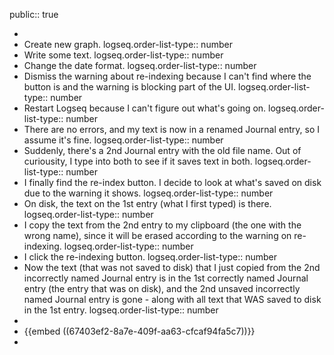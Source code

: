 public:: true

-
- Create new graph.
  logseq.order-list-type:: number
- Write some text.
  logseq.order-list-type:: number
- Change the date format.
  logseq.order-list-type:: number
- Dismiss the warning about re-indexing because I can't find where the button is and the warning is blocking part of the UI.
  logseq.order-list-type:: number
- Restart Logseq because I can't figure out what's going on.
  logseq.order-list-type:: number
- There are no errors, and my text is now in a renamed Journal entry, so I assume it's fine.
  logseq.order-list-type:: number
- Suddenly, there's a 2nd Journal entry with the old file name. Out of curiousity, I type into both to see if it saves text in both.
  logseq.order-list-type:: number
- I finally find the re-index button. I decide to look at what's saved on disk due to the warning it shows.
  logseq.order-list-type:: number
- On disk, the text on the 1st entry (what I first typed) is there.
  logseq.order-list-type:: number
- I copy the text from the 2nd entry to my clipboard (the one with the wrong name), since it will be erased according to the warning on re-indexing.
  logseq.order-list-type:: number
- I click the re-indexing button.
  logseq.order-list-type:: number
- Now the text (that was not saved to disk) that I just copied from the 2nd incorrectly named Journal entry is in the 1st correctly named Journal entry (the entry that was on disk), and the 2nd unsaved incorrectly named Journal entry is gone - along with all text that WAS saved to disk in the 1st entry.
  logseq.order-list-type:: number
-
- {{embed ((67403ef2-8a7e-409f-aa63-cfcaf94fa5c7))}}
-